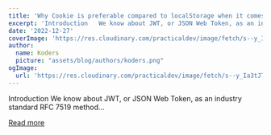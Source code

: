 ```yaml
---
title: 'Why Cookie is preferable compared to localStorage when it comes to authentication'
excerpt: 'Introduction   We know about JWT, or JSON Web Token, as an industry standard RFC 7519 method...'
date: '2022-12-27'
coverImage: 'https://res.cloudinary.com/practicaldev/image/fetch/s--y_Ia3tJT--/c_imagga_scale,f_auto,fl_progressive,h_420,q_auto,w_1000/https://dev-to-uploads.s3.amazonaws.com/uploads/articles/m1ueghd9gszphcm7xvw3.jpeg'
author:
  name: Koders
  picture: "assets/blog/authors/koders.png"
ogImage:
  url: 'https://res.cloudinary.com/practicaldev/image/fetch/s--y_Ia3tJT--/c_imagga_scale,f_auto,fl_progressive,h_420,q_auto,w_1000/https://dev-to-uploads.s3.amazonaws.com/uploads/articles/m1ueghd9gszphcm7xvw3.jpeg'
---
```


Introduction   We know about JWT, or JSON Web Token, as an industry standard RFC 7519 method...

[Read more](https://dev.to/leduc1901/why-cookie-is-preferable-compared-to-localstorage-when-it-comes-to-authentication-48mb)
